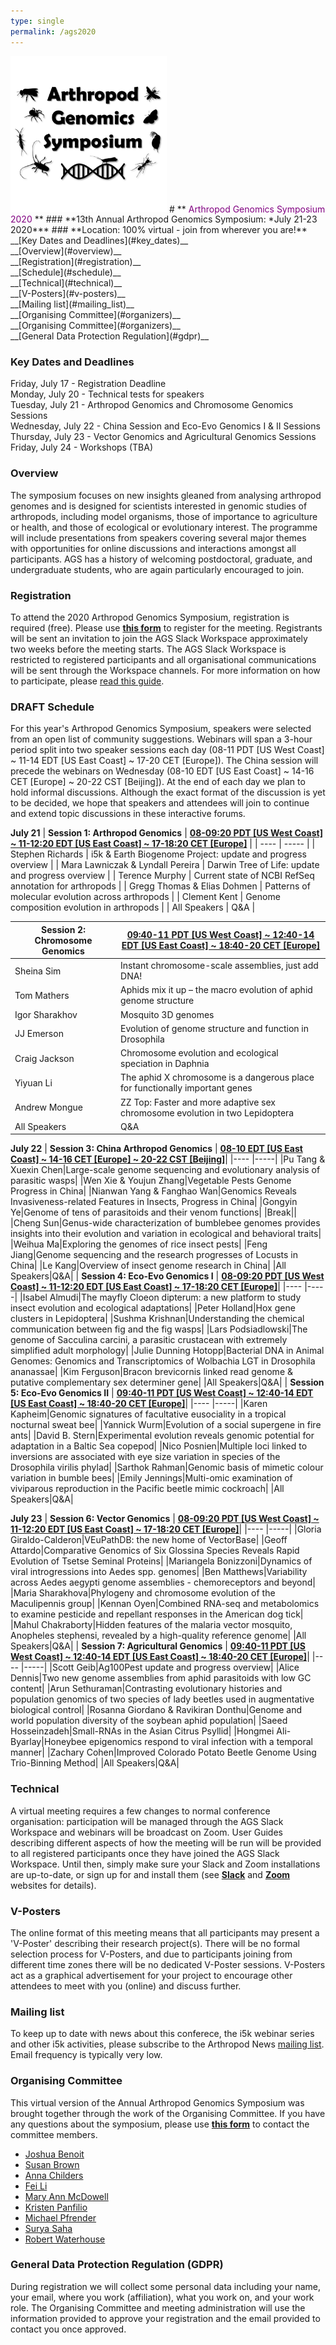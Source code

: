 ```yaml
---
type: single
permalink: /ags2020
---
```

<img src="/images/ags-icon.PNG" width="250"> 
# **<span style="color:purple"> Arthropod Genomics Symposium 2020 </span>**
### **13th Annual Arthropod Genomics Symposium: *July 21-23 2020***
### **Location: 100% virtual - join from wherever you are!**
&nbsp;
<br>
__[Key Dates and Deadlines](#key_dates)__<br>
__[Overview](#overview)__<br>
__[Registration](#registration)__<br>
__[Schedule](#schedule)__<br>
__[Technical](#technical)__<br>
__[V-Posters](#v-posters)__<br>
__[Mailing list](#mailing_list)__<br>
__[Organising Committee](#organizers)__<br>
__[Organising Committee](#organizers)__<br>
__[General Data Protection Regulation](#gdpr)__<br>


<a name="key_dates"></a> 
### **Key Dates and Deadlines**
Friday, July 17 - Registration Deadline <br/>
Monday, July 20 - Technical tests for speakers <br/>
Tuesday, July 21 - Arthropod Genomics and Chromosome Genomics Sessions <br/>
Wednesday, July 22 - China Session and Eco-Evo Genomics I &amp; II Sessions <br/>
Thursday, July 23 - Vector Genomics and Agricultural Genomics Sessions <br/>
Friday, July 24 - Workshops (TBA) <br/>

<a name="overview"></a> 
### **Overview**
The symposium focuses on new insights gleaned from analysing arthropod genomes and is designed for scientists interested in genomic studies of arthropods, including model organisms, those of importance to agriculture or health, and those of ecological or evolutionary interest. The programme will include presentations from speakers covering several major themes with opportunities for online discussions and interactions amongst all participants. AGS has a history of welcoming postdoctoral, graduate, and undergraduate students, who are again particularly encouraged to join.

<a name="registration"></a> 
### **Registration**
To attend the 2020 Arthropod Genomics Symposium, registration is required (free). Please use [**this form**](https://forms.gle/XgEHUvf41zgDaKCW8) to register for the meeting. Registrants will be sent an invitation to join the AGS Slack Workspace approximately two weeks before the meeting starts. The AGS Slack Workspace is restricted to registered participants and all organisational communications will be sent through the Workspace channels.  For more information on how to participate, please [read this guide](/ags/AGS2020-HowTo.pdf).

<a name="schedule"></a> 
### **DRAFT Schedule**
For this year&#39;s Arthropod Genomics Symposium, speakers were selected from an open list of community suggestions. Webinars will span a 3-hour period split into two speaker sessions each day (08-11 PDT [US West Coast] ~ 11-14 EDT [US East Coast] ~ 17-20 CET [Europe]). The China session will precede the webinars on Wednesday (08-10 EDT [US East Coast] ~ 14-16 CET [Europe] ~ 20-22 CST [Beijing]). At the end of each day we plan to hold informal discussions. Although the exact format of the discussion is yet to be decided, we hope that speakers and attendees will join to continue and extend topic discussions in these interactive forums.

**July 21**
| __Session 1: Arthropod Genomics__ | __[08-09:20 PDT [US West Coast] ~ 11-12:20 EDT [US East Coast] ~ 17-18:20 CET [Europe]](https://www.timeanddate.com/worldclock/fixedtime.html?msg=AGS2020+Session+1+Arthropod+Genomics&iso=20200721T11&p1=179&ah=1&am=20)__ |
| ---- | ----- |
| Stephen Richards | i5k & Earth Biogenome Project: update and progress overview |
| Mara Lawniczak & Lyndall Pereira | Darwin Tree of Life: update and progress overview |
| Terence Murphy | Current state of NCBI RefSeq annotation for arthropods |
| Gregg Thomas & Elias Dohmen | Patterns of molecular evolution across arthropods |
| Clement Kent | Genome composition evolution in arthropods |
| All Speakers | Q&A |

| __Session 2: Chromosome Genomics__ | __[09:40-11 PDT [US West Coast] ~ 12:40-14 EDT [US East Coast] ~ 18:40-20 CET [Europe]](https://www.timeanddate.com/worldclock/fixedtime.html?msg=AGS2020+Session+2+Chromosome+Genomics&iso=20200721T1240&p1=179&ah=1&am=20)__ |
| ---- | ----- |
| Sheina Sim | Instant chromosome-scale assemblies, just add DNA! |
| Tom Mathers | Aphids mix it up – the macro evolution of aphid genome structure |
| Igor Sharakhov | Mosquito 3D genomes |
| JJ Emerson | Evolution of genome structure and function in Drosophila |
| Craig Jackson | Chromosome evolution and ecological speciation in Daphnia |
| Yiyuan Li | The aphid X chromosome is a dangerous place for functionally important genes |
| Andrew Mongue | ZZ Top: Faster and more adaptive sex chromosome evolution in two Lepidoptera |
| All Speakers | Q&A |


**July 22**
| __Session 3: China Arthropod Genomics__ | __[08-10 EDT [US East Coast] ~ 14-16 CET [Europe] ~ 20-22 CST [Beijing]](https://www.timeanddate.com/worldclock/fixedtime.html?msg=AGS2020+Session+3+China+Arthropod+Genomics&iso=20200722T08&p1=179&ah=2)__|
|---- |-----|
|Pu Tang & Xuexin Chen|Large-scale genome sequencing and evolutionary analysis of parasitic wasps|
|Wen Xie & Youjun Zhang|Vegetable Pests Genome Progress in China|
|Nianwan Yang & Fanghao Wan|Genomics Reveals Invasiveness-related Features in Insects, Progress in China|
|Gongyin Ye|Genome of tens of parasitoids and their venom functions|
|Break||
|Cheng Sun|Genus-wide characterization of bumblebee genomes provides insights into their evolution and variation in ecological and behavioral traits|
|Weihua Ma|Exploring the genomes of rice insect pests|
|Feng Jiang|Genome sequencing and the research progresses of Locusts in China|
|Le Kang|Overview of insect genome research in China|
|All Speakers|Q&A|
| __Session 4: Eco-Evo Genomics I__ | __[08-09:20 PDT [US West Coast] ~ 11-12:20 EDT [US East Coast] ~ 17-18:20 CET [Europe]](https://www.timeanddate.com/worldclock/fixedtime.html?msg=AGS2020+Session+4+Eco-Evo+Genomics+I&iso=20200722T11&p1=179&ah=1&am=20)__|
|---- |-----|
|Isabel Almudi|The mayfly Cloeon dipterum: a new platform to study insect evolution and ecological adaptations|
|Peter Holland|Hox gene clusters in Lepidoptera|
|Sushma Krishnan|Understanding the chemical communication between fig and the fig wasps|
|Lars Podsiadlowski|The genome of Sacculina carcini, a parasitic crustacean with extremely simplified adult morphology|
|Julie Dunning Hotopp|Bacterial DNA in Animal Genomes: Genomics and Transcriptomics of Wolbachia LGT in Drosophila ananassae|
|Kim Ferguson|Bracon brevicornis linked read genome & putative complementary sex determiner gene|
|All Speakers|Q&A|
| __Session 5: Eco-Evo Genomics II__ | __[09:40-11 PDT [US West Coast] ~ 12:40-14 EDT [US East Coast] ~ 18:40-20 CET [Europe]](https://www.timeanddate.com/worldclock/fixedtime.html?msg=AGS2020+Session+5+Eco-Evo+Genomics+II&iso=20200722T1240&p1=179&ah=1&am=20)__|
|---- |-----|
|Karen Kapheim|Genomic signatures of facultative eusociality in a tropical nocturnal sweat bee|
|Yannick Wurm|Evolution of a social supergene in fire ants|
|David B. Stern|Experimental evolution reveals genomic potential for adaptation in a Baltic Sea copepod|
|Nico Posnien|Multiple loci linked to inversions are associated with eye size variation in species of the Drosophila virilis phylad|
|Sarthok Rahman|Genomic basis of mimetic colour variation in bumble bees|
|Emily Jennings|Multi-omic examination of viviparous reproduction in the Pacific beetle mimic cockroach|
|All Speakers|Q&A|


**July 23**
| __Session 6: Vector Genomics__ | __[08-09:20 PDT [US West Coast] ~ 11-12:20 EDT [US East Coast] ~ 17-18:20 CET [Europe]](https://www.timeanddate.com/worldclock/fixedtime.html?msg=AGS2020+Session+6+Vector+Genomics&iso=20200723T11&p1=179&ah=1&am=20)__|
|---- |-----|
|Gloria Giraldo-Calderon|VEuPathDB: the new home of VectorBase|
|Geoff Attardo|Comparative Genomics of Six Glossina Species Reveals Rapid Evolution of Tsetse Seminal Proteins|
|Mariangela Bonizzoni|Dynamics of viral introgressions into Aedes spp. genomes|
|Ben Matthews|Variability across Aedes aegypti genome assemblies - chemoreceptors and beyond|
|Maria Sharakhova|Phylogeny and chromosome evolution of the Maculipennis group|
|Kennan Oyen|Combined RNA-seq and metabolomics to examine pesticide and repellant responses in the American dog tick|
|Mahul Chakraborty|Hidden features of the malaria vector mosquito, Anopheles stephensi, revealed by a high-quality reference genome|
|All Speakers|Q&A|
| __Session 7: Agricultural Genomics__ | __[09:40-11 PDT [US West Coast] ~ 12:40-14 EDT [US East Coast] ~ 18:40-20 CET [Europe]](https://www.timeanddate.com/worldclock/fixedtime.html?msg=AGS2020+Session+7+Agricultural+Genomics&iso=20200723T1240&p1=179&ah=1&am=20)__|
|---- |-----|
|Scott Geib|Ag100Pest update and progress overview|
|Alice Dennis|Two new genome assemblies from aphid parasitoids with low GC content|
|Arun Sethuraman|Contrasting evolutionary histories and population genomics of two species of lady beetles used in augmentative biological control|
|Rosanna Giordano & Ravikiran Donthu|Genome and world population diversity of the soybean aphid population|
|Saeed Hosseinzadeh|Small-RNAs in the Asian Citrus Psyllid|
|Hongmei Ali-Byarlay|Honeybee epigenomics respond to viral infection with a temporal manner|
|Zachary Cohen|Improved Colorado Potato Beetle Genome Using Trio-Binning Method|
|All Speakers|Q&A|


<a name="technical"></a> 
### **Technical**
A virtual meeting requires a few changes to normal conference organisation: participation will be managed through the AGS Slack Workspace and webinars will be broadcast on Zoom. User Guides describing different aspects of how the meeting will be run will be provided to all registered participants once they have joined the AGS Slack Workspace. Until then, simply make sure your Slack and Zoom installations are up-to-date, or sign up for and install them (see [**Slack**](https://slack.com/) and [**Zoom**](https://zoom.us/) websites for details).

<a name="v-posters"></a> 
### **V-Posters**
The online format of this meeting means that all participants may present a &#39;V-Poster&#39; describing their research project(s). There will be no formal selection process for V-Posters, and due to participants joining from different time zones there will be no dedicated V-Poster sessions. V-Posters act as a graphical advertisement for your project to encourage other attendees to meet with you (online) and discuss further.

<a name="mailing_list"></a> 
### **Mailing list**
To keep up to date with news about this conferece, the i5k webinar series and other i5k activities, please subscribe to the Arthropod News [mailing list](https://listserv.ksu.edu/?SUBED1=ARTHROPODNEWS&A=1). Email frequency is typically very low.

<a name="organizers"></a> 
### **Organising Committee**
This virtual version of the Annual Arthropod Genomics Symposium was brought together through the work of the Organising Committee. If you have any questions about the symposium, please use [**this form**](https://forms.gle/vNnCf2sE2wg7nA7g7) to contact the committee members.

- [Joshua Benoit](http://insectphysiology.uc.edu/labmembers.html)
- [Susan Brown](https://www.k-state.edu/biology/people/tenure/brown/)
- [Anna Childers](https://www.ars.usda.gov/people-locations/person?person-id=51956)
- [Fei Li](https://person.zju.edu.cn/en/lifei)
- [Mary Ann McDowell](https://biology.nd.edu/people/mary-ann-mcdowell/)
- [Kristen Panfilio](https://warwick.ac.uk/fac/sci/lifesci/people/kpanfilio/)
- [Michael Pfrender](https://biology.nd.edu/people/michael-pfrender/)
- [Surya Saha](https://btiscience.org/explore-bti/directory/ss2489@cornell.edu/)
- [Robert Waterhouse](https://rmwaterhouse.org/)

<a name="gdpr"></a> 
### **General Data Protection Regulation (GDPR)**
During registration we will collect some personal data including your name, your email, where you work (affiliation), what you work on, and your work role. The Organising Committee and meeting administration will use the information provided to approve your registration and the email provided to contact you once approved.
